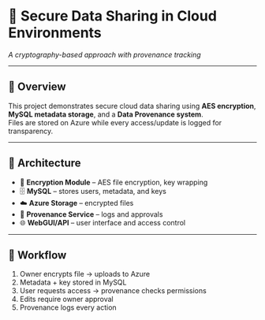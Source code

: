 # 🔐 Secure Data Sharing in Cloud Environments
*A cryptography-based approach with provenance tracking*

---

## 🔹 Overview
This project demonstrates secure cloud data sharing using **AES encryption**,  
**MySQL metadata storage**, and a **Data Provenance system**.  
Files are stored on Azure while every access/update is logged for transparency.

---

## 🔹 Architecture
- 🔑 **Encryption Module** – AES file encryption, key wrapping  
- 🗄️ **MySQL** – stores users, metadata, and keys  
- ☁️ **Azure Storage** – encrypted files  
- 📜 **Provenance Service** – logs and approvals  
- 🌐 **WebGUI/API** – user interface and access control  

---

## 🔹 Workflow
1. Owner encrypts file → uploads to Azure  
2. Metadata + key stored in MySQL  
3. User requests access → provenance checks permissions  
4. Edits require owner approval  
5. Provenance logs every action  



